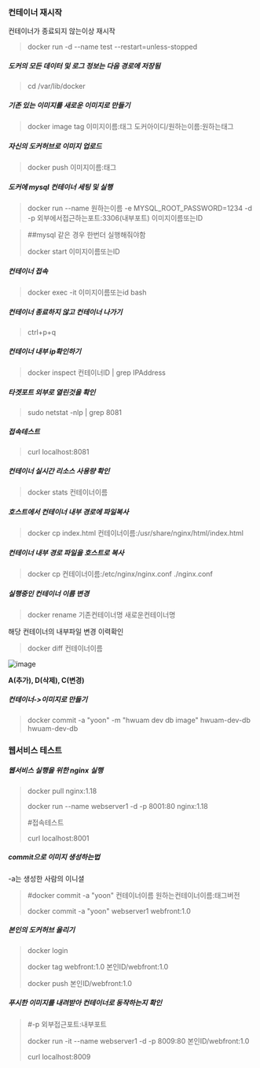 ### 컨테이너 재시작
컨테이너가 종료되지 않는이상 재시작
> docker run -d --name test --restart=unless-stopped

##### 도커의 모든 데이터 및 로그 정보는 다음 경로에 저장됨

> cd /var/lib/docker

##### 기존 있는 이미지를 새로운 이미지로 만들기

> docker image tag 이미지이름:태그 도커아이디/원하는이름:원하는태그

##### 자신의 도커허브로 이미지 업로드

> docker push 이미지이름:태그

##### 도커에 mysql 컨테이너 세팅 및 실행

> docker run --name 원하는이름 -e MYSQL_ROOT_PASSWORD=1234 -d -p 외부에서접근하는포트:3306(내부포트) 이미지이름또는ID

> ##mysql 같은 경우 한번더 실행해줘야함
>
> docker start 이미지이름또는ID

##### 컨테이너 접속

> docker exec -it 이미지이름또는id bash

##### 컨테이너 종료하지 않고 컨테이너 나가기

> ctrl+p+q

##### 컨테이너 내부 ip확인하기

> docker inspect 컨테이너ID | grep IPAddress



##### 타겟포트 외부로 열린것을 확인

> sudo netstat -nlp | grep 8081

##### 접속테스트

> curl localhost:8081

##### 컨테이너 실시간 리소스  사용량 확인

> docker stats 컨테이너이름

##### 호스트에서 컨테이너 내부 경로에 파일복사

> docker cp index.html 컨테이너이름:/usr/share/nginx/html/index.html

##### 컨테이너 내부 경로 파일을 호스트로 복사

> docker cp 컨테이너이름:/etc/nginx/nginx.conf ./nginx.conf



##### 실행중인 컨테이너 이름 변경

> docker rename 기존컨테이너명 새로운컨테이너명

해당 컨테이너의 내부파일 변경 이력확인

> docker diff 컨테이너이름

![image](https://user-images.githubusercontent.com/57785267/186119657-9c819a7e-81ba-4916-acf8-d39fe9e2de41.png)

**A(추가), D(삭제), C(변경)**


##### 컨테이너->이미지로 만들기

> docker commit -a "yoon" -m "hwuam dev db image" hwuam-dev-db hwuam-dev-db



### 웹서비스 테스트

##### 웹서비스 실행을 위한 nginx 실행

> docker pull nginx:1.18
>
> docker run --name webserver1 -d -p 8001:80 nginx:1.18
>
> #접속테스트
>
> curl localhost:8001



##### commit으로 이미지 생성하는법

-a는 생성한 사람의 이니셜

> #docker commit -a "yoon" 컨테이너이름 원하는컨테이너이름:태그버전
>
> docker commit -a "yoon" webserver1 webfront:1.0

##### 본인의 도커허브 올리기

> docker login
>
> docker tag webfront:1.0 본인ID/webfront:1.0
>
> docker push 본인ID/webfront:1.0

##### 푸시한 이미지를 내려받아 컨테이너로 동작하는지 확인

> #-p 외부접근포트:내부포트
>
> docker run -it --name webserver1 -d -p 8009:80 본인ID/webfront:1.0
>
> curl localhost:8009



